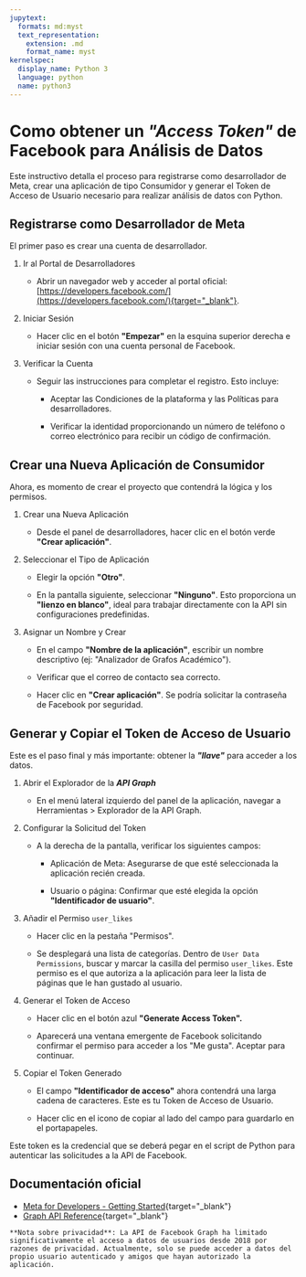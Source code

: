 ```yaml
---
jupytext:
  formats: md:myst
  text_representation:
    extension: .md
    format_name: myst
kernelspec:
  display_name: Python 3
  language: python
  name: python3
---
```


# Como obtener un ***"Access Token"*** de Facebook para Análisis de Datos

Este instructivo detalla el proceso para registrarse como desarrollador de Meta, crear una aplicación de tipo Consumidor y generar el Token de Acceso de Usuario necesario para realizar análisis de datos con Python.

## Registrarse como Desarrollador de Meta

El primer paso es crear una cuenta de desarrollador.

1. Ir al Portal de Desarrolladores

    - Abrir un navegador web y acceder al portal oficial: [https://developers.facebook.com/](https://developers.facebook.com/){target="_blank"}.

2. Iniciar Sesión

    - Hacer clic en el botón **"Empezar"** en la esquina superior derecha e iniciar sesión con una cuenta personal de Facebook.

3. Verificar la Cuenta

    - Seguir las instrucciones para completar el registro. Esto incluye:

      - Aceptar las Condiciones de la plataforma y las Políticas para desarrolladores.

      - Verificar la identidad proporcionando un número de teléfono o correo electrónico para recibir un código de confirmación.

## Crear una Nueva Aplicación de Consumidor

Ahora, es momento de crear el proyecto que contendrá la lógica y los permisos.

1. Crear una Nueva Aplicación

    - Desde el panel de desarrolladores, hacer clic en el botón verde **"Crear aplicación"**.

2. Seleccionar el Tipo de Aplicación

    - Elegir la opción **"Otro"**.

    - En la pantalla siguiente, seleccionar **"Ninguno"**. Esto proporciona un **"lienzo en blanco"**, ideal para trabajar directamente con la API sin configuraciones predefinidas.

3. Asignar un Nombre y Crear

    - En el campo **"Nombre de la aplicación"**, escribir un nombre descriptivo (ej: "Analizador de Grafos Académico").

    - Verificar que el correo de contacto sea correcto.

    - Hacer clic en **"Crear aplicación"**. Se podría solicitar la contraseña de Facebook por seguridad.

## Generar y Copiar el Token de Acceso de Usuario

Este es el paso final y más importante: obtener la ***"llave"*** para acceder a los datos.

1. Abrir el Explorador de la ***API Graph***

    - En el menú lateral izquierdo del panel de la aplicación, navegar a Herramientas > Explorador de la API Graph.

2. Configurar la Solicitud del Token

    - A la derecha de la pantalla, verificar los siguientes campos:

        - Aplicación de Meta: Asegurarse de que esté seleccionada la aplicación recién creada.

        - Usuario o página: Confirmar que esté elegida la opción **"Identificador de usuario"**.

3. Añadir el Permiso `user_likes`

    - Hacer clic en la pestaña "Permisos".

    - Se desplegará una lista de categorías. Dentro de `User Data Permissions`, buscar y marcar la casilla del permiso `user_likes`. Este permiso es el que autoriza a la aplicación para leer la lista de páginas que le han gustado al usuario.

4. Generar el Token de Acceso

    - Hacer clic en el botón azul **"Generate Access Token".**

    - Aparecerá una ventana emergente de Facebook solicitando confirmar el permiso para acceder a los "Me gusta". Aceptar para continuar.

5. Copiar el Token Generado

    - El campo **"Identificador de acceso"** ahora contendrá una larga cadena de caracteres. Este es tu Token de Acceso de Usuario.

    - Hacer clic en el icono de copiar al lado del campo para guardarlo en el portapapeles.

Este token es la credencial que se deberá pegar en el script de Python para autenticar las solicitudes a la API de Facebook.

## Documentación oficial

- [Meta for Developers - Getting Started](https://developers.facebook.com/docs/development/create-an-app/){target="_blank"}
- [Graph API Reference](https://developers.facebook.com/docs/graph-api/){target="_blank"}

```{important}
**Nota sobre privacidad**: La API de Facebook Graph ha limitado significativamente el acceso a datos de usuarios desde 2018 por razones de privacidad. Actualmente, solo se puede acceder a datos del propio usuario autenticado y amigos que hayan autorizado la aplicación. 
```